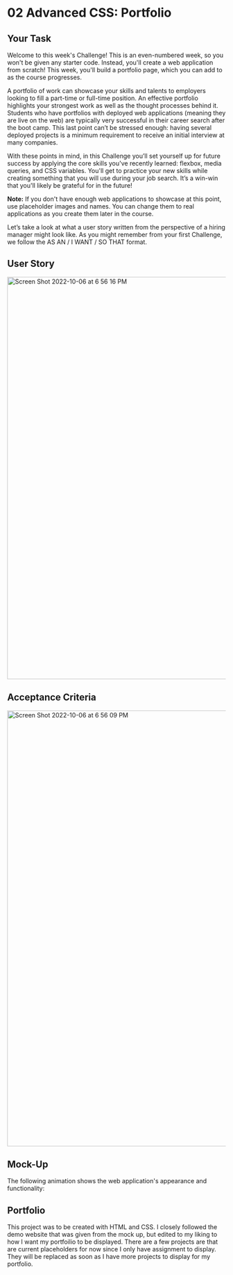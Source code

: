 # 02 Advanced CSS: Portfolio

## Your Task
Welcome to this week's Challenge! This is an even-numbered week, so you won't be given any starter code. Instead, you'll create a web application from scratch! This week, you'll build a portfolio page, which you can add to as the course progresses.

A portfolio of work can showcase your skills and talents to employers looking to fill a part-time or full-time position. An effective portfolio highlights your strongest work as well as the thought processes behind it. Students who have portfolios with deployed web applications (meaning they are live on the web) are typically very successful in their career search after the boot camp. This last point can’t be stressed enough: having several deployed projects is a minimum requirement to receive an initial interview at many companies.

With these points in mind, in this Challenge you’ll set yourself up for future success by applying the core skills you've recently learned: flexbox, media queries, and CSS variables. You'll get to practice your new skills while creating something that you will use during your job search. It’s a win-win that you'll likely be grateful for in the future!

**Note:** If you don't have enough web applications to showcase at this point, use placeholder images and names. You can change them to real applications as you create them later in the course.

Let’s take a look at what a user story written from the perspective of a hiring manager might look like. As you might remember from your first Challenge, we follow the AS AN / I WANT / SO THAT format.

## User Story

<img width="926" alt="Screen Shot 2022-10-06 at 6 56 16 PM" src="https://user-images.githubusercontent.com/111664734/194451030-95014bac-c3a4-4de4-a48f-76b0db70839d.png">

## Acceptance Criteria
<img width="1003" alt="Screen Shot 2022-10-06 at 6 56 09 PM" src="https://user-images.githubusercontent.com/111664734/194451045-e0c8c558-9ac4-42f3-97e7-925d648cc509.png">


## Mock-Up

The following animation shows the web application's appearance and functionality:

## Portfolio
This project was to be created with HTML and CSS. I closely followed the demo website that was given from the mock up, but edited to my liking to how I want my portfoilio to be displayed. There are a few projects are that are current placeholders for now since I only have assignment to display. They will be replaced as soon as I have more projects to display for my portfolio.
